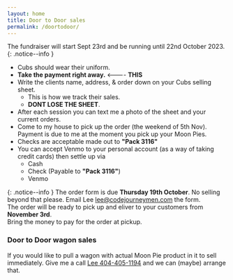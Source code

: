 ```yaml
---
layout: home
title: Door to Door sales
permalink: /doortodoor/
---
```


The fundraiser will start Sept 23rd and be running until 22nd October 2023.
{: .notice--info }



- Cubs should wear their uniform.
- **Take the payment right away.** <---- **THIS**
- Write the clients name, address, & order down on your Cubs selling sheet. 
    - This is how we track their sales. 
    - **DONT LOSE THE SHEET**.
- After each session you can text me a photo of the sheet and your current orders.
- Come to my house to pick up the order (the weekend of 5th Nov). Payment is due to me at the moment you pick up your Moon Pies.
- Checks are acceptable made out to **"Pack 3116"**
- You can accept Venmo to your personal account (as a way of taking credit cards) then settle up via
    - Cash
    - Check (Payable to **"Pack 3116"**)
    - Venmo


{: .notice--info }
The order form is due **Thursday 19th October**. No selling beyond that please. Email Lee lee@codejourneymen.com the form.<br/>
The order will be ready to pick up and eliver to your customers from **November 3rd**.<br/>
Bring the money to pay for the order at pickup.<br/>


### Door to Door wagon sales

If you would like to pull a wagon with actual Moon Pie product in it to sell immediately. Give me a call [Lee 404-405-1194](tel:4044051194) and we can (maybe) arrange that.

